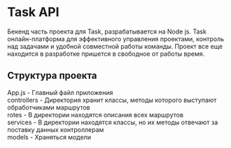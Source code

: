 # Task API

Бекенд часть проекта для Task, разрабатывается на Node js.
Task онлайн-платформа для эффективного управления проектами, контроль над задачами и удобной совместной работы команды.
Проект все еще находится в разработке пришется в свободное от работы время.

## Структура проекта

App.js - Главный файл приложения  
controllers - Директория хранит классы, методы которого выступают обработчиками маршрутов  
rotes - В директории находятся описания всех маршрутов  
services - В директории находятся классы, но их методы отвечают за поставку данных контроллерам  
models - Храняться модели  
